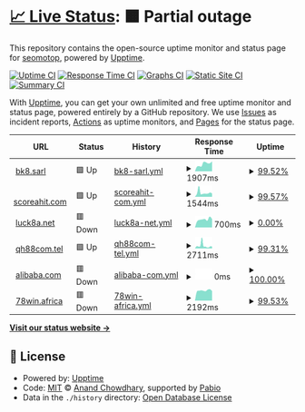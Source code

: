 # [📈 Live Status](https://seomotop.github.io/uptime): <!--live status--> **🟧 Partial outage**

This repository contains the open-source uptime monitor and status page for [seomotop](https://seomotop.github.io/uptime), powered by [Upptime](https://github.com/upptime/upptime).

[![Uptime CI](https://github.com/seomotop/uptime/workflows/Uptime%20CI/badge.svg)](https://github.com/seomotop/uptime/actions?query=workflow%3A%22Uptime+CI%22)
[![Response Time CI](https://github.com/seomotop/uptime/workflows/Response%20Time%20CI/badge.svg)](https://github.com/seomotop/uptime/actions?query=workflow%3A%22Response+Time+CI%22)
[![Graphs CI](https://github.com/seomotop/uptime/workflows/Graphs%20CI/badge.svg)](https://github.com/seomotop/uptime/actions?query=workflow%3A%22Graphs+CI%22)
[![Static Site CI](https://github.com/seomotop/uptime/workflows/Static%20Site%20CI/badge.svg)](https://github.com/seomotop/uptime/actions?query=workflow%3A%22Static+Site+CI%22)
[![Summary CI](https://github.com/seomotop/uptime/workflows/Summary%20CI/badge.svg)](https://github.com/seomotop/uptime/actions?query=workflow%3A%22Summary+CI%22)

With [Upptime](https://upptime.js.org), you can get your own unlimited and free uptime monitor and status page, powered entirely by a GitHub repository. We use [Issues](https://github.com/seomotop/uptime/issues) as incident reports, [Actions](https://github.com/seomotop/uptime/actions) as uptime monitors, and [Pages](https://seomotop.github.io/uptime) for the status page.

<!--start: status pages-->
<!-- This summary is generated by Upptime (https://github.com/upptime/upptime) -->
<!-- Do not edit this manually, your changes will be overwritten -->
<!-- prettier-ignore -->
| URL | Status | History | Response Time | Uptime |
| --- | ------ | ------- | ------------- | ------ |
| <img alt="" src="https://icons.duckduckgo.com/ip3/bk8.sarl.ico" height="13"> [bk8.sarl](https://bk8.sarl) | 🟩 Up | [bk8-sarl.yml](https://github.com/seomotop/uptime/commits/HEAD/history/bk8-sarl.yml) | <details><summary><img alt="Response time graph" src="./graphs/bk8-sarl/response-time-week.png" height="20"> 1907ms</summary><br><a href="https://uptime.zamexperts.com/history/bk8-sarl"><img alt="Response time 1212" src="https://img.shields.io/endpoint?url=https%3A%2F%2Fraw.githubusercontent.com%2Fseomotop%2Fuptime%2FHEAD%2Fapi%2Fbk8-sarl%2Fresponse-time.json"></a><br><a href="https://uptime.zamexperts.com/history/bk8-sarl"><img alt="24-hour response time 2572" src="https://img.shields.io/endpoint?url=https%3A%2F%2Fraw.githubusercontent.com%2Fseomotop%2Fuptime%2FHEAD%2Fapi%2Fbk8-sarl%2Fresponse-time-day.json"></a><br><a href="https://uptime.zamexperts.com/history/bk8-sarl"><img alt="7-day response time 1907" src="https://img.shields.io/endpoint?url=https%3A%2F%2Fraw.githubusercontent.com%2Fseomotop%2Fuptime%2FHEAD%2Fapi%2Fbk8-sarl%2Fresponse-time-week.json"></a><br><a href="https://uptime.zamexperts.com/history/bk8-sarl"><img alt="30-day response time 1587" src="https://img.shields.io/endpoint?url=https%3A%2F%2Fraw.githubusercontent.com%2Fseomotop%2Fuptime%2FHEAD%2Fapi%2Fbk8-sarl%2Fresponse-time-month.json"></a><br><a href="https://uptime.zamexperts.com/history/bk8-sarl"><img alt="1-year response time 1212" src="https://img.shields.io/endpoint?url=https%3A%2F%2Fraw.githubusercontent.com%2Fseomotop%2Fuptime%2FHEAD%2Fapi%2Fbk8-sarl%2Fresponse-time-year.json"></a></details> | <details><summary><a href="https://uptime.zamexperts.com/history/bk8-sarl">99.52%</a></summary><a href="https://uptime.zamexperts.com/history/bk8-sarl"><img alt="All-time uptime 99.31%" src="https://img.shields.io/endpoint?url=https%3A%2F%2Fraw.githubusercontent.com%2Fseomotop%2Fuptime%2FHEAD%2Fapi%2Fbk8-sarl%2Fuptime.json"></a><br><a href="https://uptime.zamexperts.com/history/bk8-sarl"><img alt="24-hour uptime 100.00%" src="https://img.shields.io/endpoint?url=https%3A%2F%2Fraw.githubusercontent.com%2Fseomotop%2Fuptime%2FHEAD%2Fapi%2Fbk8-sarl%2Fuptime-day.json"></a><br><a href="https://uptime.zamexperts.com/history/bk8-sarl"><img alt="7-day uptime 99.52%" src="https://img.shields.io/endpoint?url=https%3A%2F%2Fraw.githubusercontent.com%2Fseomotop%2Fuptime%2FHEAD%2Fapi%2Fbk8-sarl%2Fuptime-week.json"></a><br><a href="https://uptime.zamexperts.com/history/bk8-sarl"><img alt="30-day uptime 99.89%" src="https://img.shields.io/endpoint?url=https%3A%2F%2Fraw.githubusercontent.com%2Fseomotop%2Fuptime%2FHEAD%2Fapi%2Fbk8-sarl%2Fuptime-month.json"></a><br><a href="https://uptime.zamexperts.com/history/bk8-sarl"><img alt="1-year uptime 99.31%" src="https://img.shields.io/endpoint?url=https%3A%2F%2Fraw.githubusercontent.com%2Fseomotop%2Fuptime%2FHEAD%2Fapi%2Fbk8-sarl%2Fuptime-year.json"></a></details>
| <img alt="" src="https://icons.duckduckgo.com/ip3/scoreahit.com.ico" height="13"> [scoreahit.com](https://scoreahit.com) | 🟩 Up | [scoreahit-com.yml](https://github.com/seomotop/uptime/commits/HEAD/history/scoreahit-com.yml) | <details><summary><img alt="Response time graph" src="./graphs/scoreahit-com/response-time-week.png" height="20"> 1544ms</summary><br><a href="https://uptime.zamexperts.com/history/scoreahit-com"><img alt="Response time 1123" src="https://img.shields.io/endpoint?url=https%3A%2F%2Fraw.githubusercontent.com%2Fseomotop%2Fuptime%2FHEAD%2Fapi%2Fscoreahit-com%2Fresponse-time.json"></a><br><a href="https://uptime.zamexperts.com/history/scoreahit-com"><img alt="24-hour response time 1269" src="https://img.shields.io/endpoint?url=https%3A%2F%2Fraw.githubusercontent.com%2Fseomotop%2Fuptime%2FHEAD%2Fapi%2Fscoreahit-com%2Fresponse-time-day.json"></a><br><a href="https://uptime.zamexperts.com/history/scoreahit-com"><img alt="7-day response time 1544" src="https://img.shields.io/endpoint?url=https%3A%2F%2Fraw.githubusercontent.com%2Fseomotop%2Fuptime%2FHEAD%2Fapi%2Fscoreahit-com%2Fresponse-time-week.json"></a><br><a href="https://uptime.zamexperts.com/history/scoreahit-com"><img alt="30-day response time 1230" src="https://img.shields.io/endpoint?url=https%3A%2F%2Fraw.githubusercontent.com%2Fseomotop%2Fuptime%2FHEAD%2Fapi%2Fscoreahit-com%2Fresponse-time-month.json"></a><br><a href="https://uptime.zamexperts.com/history/scoreahit-com"><img alt="1-year response time 1123" src="https://img.shields.io/endpoint?url=https%3A%2F%2Fraw.githubusercontent.com%2Fseomotop%2Fuptime%2FHEAD%2Fapi%2Fscoreahit-com%2Fresponse-time-year.json"></a></details> | <details><summary><a href="https://uptime.zamexperts.com/history/scoreahit-com">99.57%</a></summary><a href="https://uptime.zamexperts.com/history/scoreahit-com"><img alt="All-time uptime 91.60%" src="https://img.shields.io/endpoint?url=https%3A%2F%2Fraw.githubusercontent.com%2Fseomotop%2Fuptime%2FHEAD%2Fapi%2Fscoreahit-com%2Fuptime.json"></a><br><a href="https://uptime.zamexperts.com/history/scoreahit-com"><img alt="24-hour uptime 100.00%" src="https://img.shields.io/endpoint?url=https%3A%2F%2Fraw.githubusercontent.com%2Fseomotop%2Fuptime%2FHEAD%2Fapi%2Fscoreahit-com%2Fuptime-day.json"></a><br><a href="https://uptime.zamexperts.com/history/scoreahit-com"><img alt="7-day uptime 99.57%" src="https://img.shields.io/endpoint?url=https%3A%2F%2Fraw.githubusercontent.com%2Fseomotop%2Fuptime%2FHEAD%2Fapi%2Fscoreahit-com%2Fuptime-week.json"></a><br><a href="https://uptime.zamexperts.com/history/scoreahit-com"><img alt="30-day uptime 99.84%" src="https://img.shields.io/endpoint?url=https%3A%2F%2Fraw.githubusercontent.com%2Fseomotop%2Fuptime%2FHEAD%2Fapi%2Fscoreahit-com%2Fuptime-month.json"></a><br><a href="https://uptime.zamexperts.com/history/scoreahit-com"><img alt="1-year uptime 91.60%" src="https://img.shields.io/endpoint?url=https%3A%2F%2Fraw.githubusercontent.com%2Fseomotop%2Fuptime%2FHEAD%2Fapi%2Fscoreahit-com%2Fuptime-year.json"></a></details>
| <img alt="" src="https://icons.duckduckgo.com/ip3/luck8a.net.ico" height="13"> [luck8a.net](https://luck8a.net) | 🟥 Down | [luck8a-net.yml](https://github.com/seomotop/uptime/commits/HEAD/history/luck8a-net.yml) | <details><summary><img alt="Response time graph" src="./graphs/luck8a-net/response-time-week.png" height="20"> 700ms</summary><br><a href="https://uptime.zamexperts.com/history/luck8a-net"><img alt="Response time 1951" src="https://img.shields.io/endpoint?url=https%3A%2F%2Fraw.githubusercontent.com%2Fseomotop%2Fuptime%2FHEAD%2Fapi%2Fluck8a-net%2Fresponse-time.json"></a><br><a href="https://uptime.zamexperts.com/history/luck8a-net"><img alt="24-hour response time 736" src="https://img.shields.io/endpoint?url=https%3A%2F%2Fraw.githubusercontent.com%2Fseomotop%2Fuptime%2FHEAD%2Fapi%2Fluck8a-net%2Fresponse-time-day.json"></a><br><a href="https://uptime.zamexperts.com/history/luck8a-net"><img alt="7-day response time 700" src="https://img.shields.io/endpoint?url=https%3A%2F%2Fraw.githubusercontent.com%2Fseomotop%2Fuptime%2FHEAD%2Fapi%2Fluck8a-net%2Fresponse-time-week.json"></a><br><a href="https://uptime.zamexperts.com/history/luck8a-net"><img alt="30-day response time 1220" src="https://img.shields.io/endpoint?url=https%3A%2F%2Fraw.githubusercontent.com%2Fseomotop%2Fuptime%2FHEAD%2Fapi%2Fluck8a-net%2Fresponse-time-month.json"></a><br><a href="https://uptime.zamexperts.com/history/luck8a-net"><img alt="1-year response time 1951" src="https://img.shields.io/endpoint?url=https%3A%2F%2Fraw.githubusercontent.com%2Fseomotop%2Fuptime%2FHEAD%2Fapi%2Fluck8a-net%2Fresponse-time-year.json"></a></details> | <details><summary><a href="https://uptime.zamexperts.com/history/luck8a-net">0.00%</a></summary><a href="https://uptime.zamexperts.com/history/luck8a-net"><img alt="All-time uptime 80.26%" src="https://img.shields.io/endpoint?url=https%3A%2F%2Fraw.githubusercontent.com%2Fseomotop%2Fuptime%2FHEAD%2Fapi%2Fluck8a-net%2Fuptime.json"></a><br><a href="https://uptime.zamexperts.com/history/luck8a-net"><img alt="24-hour uptime 0.00%" src="https://img.shields.io/endpoint?url=https%3A%2F%2Fraw.githubusercontent.com%2Fseomotop%2Fuptime%2FHEAD%2Fapi%2Fluck8a-net%2Fuptime-day.json"></a><br><a href="https://uptime.zamexperts.com/history/luck8a-net"><img alt="7-day uptime 0.00%" src="https://img.shields.io/endpoint?url=https%3A%2F%2Fraw.githubusercontent.com%2Fseomotop%2Fuptime%2FHEAD%2Fapi%2Fluck8a-net%2Fuptime-week.json"></a><br><a href="https://uptime.zamexperts.com/history/luck8a-net"><img alt="30-day uptime 67.32%" src="https://img.shields.io/endpoint?url=https%3A%2F%2Fraw.githubusercontent.com%2Fseomotop%2Fuptime%2FHEAD%2Fapi%2Fluck8a-net%2Fuptime-month.json"></a><br><a href="https://uptime.zamexperts.com/history/luck8a-net"><img alt="1-year uptime 80.26%" src="https://img.shields.io/endpoint?url=https%3A%2F%2Fraw.githubusercontent.com%2Fseomotop%2Fuptime%2FHEAD%2Fapi%2Fluck8a-net%2Fuptime-year.json"></a></details>
| <img alt="" src="https://icons.duckduckgo.com/ip3/qh88com.tel.ico" height="13"> [qh88com.tel](https://qh88com.tel) | 🟩 Up | [qh88com-tel.yml](https://github.com/seomotop/uptime/commits/HEAD/history/qh88com-tel.yml) | <details><summary><img alt="Response time graph" src="./graphs/qh88com-tel/response-time-week.png" height="20"> 2711ms</summary><br><a href="https://uptime.zamexperts.com/history/qh88com-tel"><img alt="Response time 1299" src="https://img.shields.io/endpoint?url=https%3A%2F%2Fraw.githubusercontent.com%2Fseomotop%2Fuptime%2FHEAD%2Fapi%2Fqh88com-tel%2Fresponse-time.json"></a><br><a href="https://uptime.zamexperts.com/history/qh88com-tel"><img alt="24-hour response time 1872" src="https://img.shields.io/endpoint?url=https%3A%2F%2Fraw.githubusercontent.com%2Fseomotop%2Fuptime%2FHEAD%2Fapi%2Fqh88com-tel%2Fresponse-time-day.json"></a><br><a href="https://uptime.zamexperts.com/history/qh88com-tel"><img alt="7-day response time 2711" src="https://img.shields.io/endpoint?url=https%3A%2F%2Fraw.githubusercontent.com%2Fseomotop%2Fuptime%2FHEAD%2Fapi%2Fqh88com-tel%2Fresponse-time-week.json"></a><br><a href="https://uptime.zamexperts.com/history/qh88com-tel"><img alt="30-day response time 1823" src="https://img.shields.io/endpoint?url=https%3A%2F%2Fraw.githubusercontent.com%2Fseomotop%2Fuptime%2FHEAD%2Fapi%2Fqh88com-tel%2Fresponse-time-month.json"></a><br><a href="https://uptime.zamexperts.com/history/qh88com-tel"><img alt="1-year response time 1299" src="https://img.shields.io/endpoint?url=https%3A%2F%2Fraw.githubusercontent.com%2Fseomotop%2Fuptime%2FHEAD%2Fapi%2Fqh88com-tel%2Fresponse-time-year.json"></a></details> | <details><summary><a href="https://uptime.zamexperts.com/history/qh88com-tel">99.31%</a></summary><a href="https://uptime.zamexperts.com/history/qh88com-tel"><img alt="All-time uptime 99.46%" src="https://img.shields.io/endpoint?url=https%3A%2F%2Fraw.githubusercontent.com%2Fseomotop%2Fuptime%2FHEAD%2Fapi%2Fqh88com-tel%2Fuptime.json"></a><br><a href="https://uptime.zamexperts.com/history/qh88com-tel"><img alt="24-hour uptime 100.00%" src="https://img.shields.io/endpoint?url=https%3A%2F%2Fraw.githubusercontent.com%2Fseomotop%2Fuptime%2FHEAD%2Fapi%2Fqh88com-tel%2Fuptime-day.json"></a><br><a href="https://uptime.zamexperts.com/history/qh88com-tel"><img alt="7-day uptime 99.31%" src="https://img.shields.io/endpoint?url=https%3A%2F%2Fraw.githubusercontent.com%2Fseomotop%2Fuptime%2FHEAD%2Fapi%2Fqh88com-tel%2Fuptime-week.json"></a><br><a href="https://uptime.zamexperts.com/history/qh88com-tel"><img alt="30-day uptime 99.84%" src="https://img.shields.io/endpoint?url=https%3A%2F%2Fraw.githubusercontent.com%2Fseomotop%2Fuptime%2FHEAD%2Fapi%2Fqh88com-tel%2Fuptime-month.json"></a><br><a href="https://uptime.zamexperts.com/history/qh88com-tel"><img alt="1-year uptime 99.46%" src="https://img.shields.io/endpoint?url=https%3A%2F%2Fraw.githubusercontent.com%2Fseomotop%2Fuptime%2FHEAD%2Fapi%2Fqh88com-tel%2Fuptime-year.json"></a></details>
| <img alt="" src="https://icons.duckduckgo.com/ip3/alibaba333333.com.ico" height="13"> [alibaba.com](https://alibaba333333.com) | 🟥 Down | [alibaba-com.yml](https://github.com/seomotop/uptime/commits/HEAD/history/alibaba-com.yml) | <details><summary><img alt="Response time graph" src="./graphs/alibaba-com/response-time-week.png" height="20"> 0ms</summary><br><a href="https://uptime.zamexperts.com/history/alibaba-com"><img alt="Response time 0" src="https://img.shields.io/endpoint?url=https%3A%2F%2Fraw.githubusercontent.com%2Fseomotop%2Fuptime%2FHEAD%2Fapi%2Falibaba-com%2Fresponse-time.json"></a><br><a href="https://uptime.zamexperts.com/history/alibaba-com"><img alt="24-hour response time 0" src="https://img.shields.io/endpoint?url=https%3A%2F%2Fraw.githubusercontent.com%2Fseomotop%2Fuptime%2FHEAD%2Fapi%2Falibaba-com%2Fresponse-time-day.json"></a><br><a href="https://uptime.zamexperts.com/history/alibaba-com"><img alt="7-day response time 0" src="https://img.shields.io/endpoint?url=https%3A%2F%2Fraw.githubusercontent.com%2Fseomotop%2Fuptime%2FHEAD%2Fapi%2Falibaba-com%2Fresponse-time-week.json"></a><br><a href="https://uptime.zamexperts.com/history/alibaba-com"><img alt="30-day response time 0" src="https://img.shields.io/endpoint?url=https%3A%2F%2Fraw.githubusercontent.com%2Fseomotop%2Fuptime%2FHEAD%2Fapi%2Falibaba-com%2Fresponse-time-month.json"></a><br><a href="https://uptime.zamexperts.com/history/alibaba-com"><img alt="1-year response time 0" src="https://img.shields.io/endpoint?url=https%3A%2F%2Fraw.githubusercontent.com%2Fseomotop%2Fuptime%2FHEAD%2Fapi%2Falibaba-com%2Fresponse-time-year.json"></a></details> | <details><summary><a href="https://uptime.zamexperts.com/history/alibaba-com">100.00%</a></summary><a href="https://uptime.zamexperts.com/history/alibaba-com"><img alt="All-time uptime 100.00%" src="https://img.shields.io/endpoint?url=https%3A%2F%2Fraw.githubusercontent.com%2Fseomotop%2Fuptime%2FHEAD%2Fapi%2Falibaba-com%2Fuptime.json"></a><br><a href="https://uptime.zamexperts.com/history/alibaba-com"><img alt="24-hour uptime 100.00%" src="https://img.shields.io/endpoint?url=https%3A%2F%2Fraw.githubusercontent.com%2Fseomotop%2Fuptime%2FHEAD%2Fapi%2Falibaba-com%2Fuptime-day.json"></a><br><a href="https://uptime.zamexperts.com/history/alibaba-com"><img alt="7-day uptime 100.00%" src="https://img.shields.io/endpoint?url=https%3A%2F%2Fraw.githubusercontent.com%2Fseomotop%2Fuptime%2FHEAD%2Fapi%2Falibaba-com%2Fuptime-week.json"></a><br><a href="https://uptime.zamexperts.com/history/alibaba-com"><img alt="30-day uptime 100.00%" src="https://img.shields.io/endpoint?url=https%3A%2F%2Fraw.githubusercontent.com%2Fseomotop%2Fuptime%2FHEAD%2Fapi%2Falibaba-com%2Fuptime-month.json"></a><br><a href="https://uptime.zamexperts.com/history/alibaba-com"><img alt="1-year uptime 100.00%" src="https://img.shields.io/endpoint?url=https%3A%2F%2Fraw.githubusercontent.com%2Fseomotop%2Fuptime%2FHEAD%2Fapi%2Falibaba-com%2Fuptime-year.json"></a></details>
| <img alt="" src="https://icons.duckduckgo.com/ip3/78win.africa.ico" height="13"> [78win.africa](https://78win.africa) | 🟥 Down | [78win-africa.yml](https://github.com/seomotop/uptime/commits/HEAD/history/78win-africa.yml) | <details><summary><img alt="Response time graph" src="./graphs/78win-africa/response-time-week.png" height="20"> 2192ms</summary><br><a href="https://uptime.zamexperts.com/history/78win-africa"><img alt="Response time 1090" src="https://img.shields.io/endpoint?url=https%3A%2F%2Fraw.githubusercontent.com%2Fseomotop%2Fuptime%2FHEAD%2Fapi%2F78win-africa%2Fresponse-time.json"></a><br><a href="https://uptime.zamexperts.com/history/78win-africa"><img alt="24-hour response time 2072" src="https://img.shields.io/endpoint?url=https%3A%2F%2Fraw.githubusercontent.com%2Fseomotop%2Fuptime%2FHEAD%2Fapi%2F78win-africa%2Fresponse-time-day.json"></a><br><a href="https://uptime.zamexperts.com/history/78win-africa"><img alt="7-day response time 2192" src="https://img.shields.io/endpoint?url=https%3A%2F%2Fraw.githubusercontent.com%2Fseomotop%2Fuptime%2FHEAD%2Fapi%2F78win-africa%2Fresponse-time-week.json"></a><br><a href="https://uptime.zamexperts.com/history/78win-africa"><img alt="30-day response time 2078" src="https://img.shields.io/endpoint?url=https%3A%2F%2Fraw.githubusercontent.com%2Fseomotop%2Fuptime%2FHEAD%2Fapi%2F78win-africa%2Fresponse-time-month.json"></a><br><a href="https://uptime.zamexperts.com/history/78win-africa"><img alt="1-year response time 1090" src="https://img.shields.io/endpoint?url=https%3A%2F%2Fraw.githubusercontent.com%2Fseomotop%2Fuptime%2FHEAD%2Fapi%2F78win-africa%2Fresponse-time-year.json"></a></details> | <details><summary><a href="https://uptime.zamexperts.com/history/78win-africa">99.53%</a></summary><a href="https://uptime.zamexperts.com/history/78win-africa"><img alt="All-time uptime 99.89%" src="https://img.shields.io/endpoint?url=https%3A%2F%2Fraw.githubusercontent.com%2Fseomotop%2Fuptime%2FHEAD%2Fapi%2F78win-africa%2Fuptime.json"></a><br><a href="https://uptime.zamexperts.com/history/78win-africa"><img alt="24-hour uptime 99.99%" src="https://img.shields.io/endpoint?url=https%3A%2F%2Fraw.githubusercontent.com%2Fseomotop%2Fuptime%2FHEAD%2Fapi%2F78win-africa%2Fuptime-day.json"></a><br><a href="https://uptime.zamexperts.com/history/78win-africa"><img alt="7-day uptime 99.53%" src="https://img.shields.io/endpoint?url=https%3A%2F%2Fraw.githubusercontent.com%2Fseomotop%2Fuptime%2FHEAD%2Fapi%2F78win-africa%2Fuptime-week.json"></a><br><a href="https://uptime.zamexperts.com/history/78win-africa"><img alt="30-day uptime 99.61%" src="https://img.shields.io/endpoint?url=https%3A%2F%2Fraw.githubusercontent.com%2Fseomotop%2Fuptime%2FHEAD%2Fapi%2F78win-africa%2Fuptime-month.json"></a><br><a href="https://uptime.zamexperts.com/history/78win-africa"><img alt="1-year uptime 99.89%" src="https://img.shields.io/endpoint?url=https%3A%2F%2Fraw.githubusercontent.com%2Fseomotop%2Fuptime%2FHEAD%2Fapi%2F78win-africa%2Fuptime-year.json"></a></details>

<!--end: status pages-->

[**Visit our status website →**](https://seomotop.github.io/uptime)

## 📄 License

- Powered by: [Upptime](https://github.com/upptime/upptime)
- Code: [MIT](./LICENSE) © [Anand Chowdhary](https://anandchowdhary.com), supported by [Pabio](https://pabio.com)
- Data in the `./history` directory: [Open Database License](https://opendatacommons.org/licenses/odbl/1-0/)

